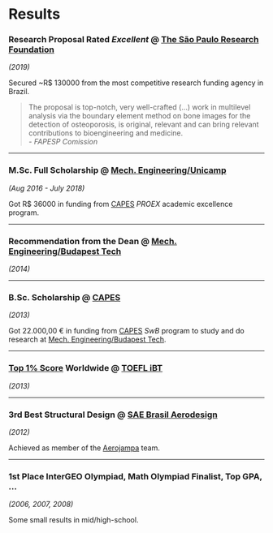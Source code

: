 # Results

### **Research Proposal Rated _Excellent_** @ [The São Paulo Research Foundation](https://fapesp.br/en)

_(2019)_

Secured ~R$ 130000 from the most competitive research funding agency in Brazil.

> The proposal is top-notch, very well-crafted (...) work in multilevel
analysis via the boundary element method on bone images for the detection of osteoporosis,
is original, relevant and can bring relevant contributions to bioengineering and medicine.
<br> - _*FAPESP Comission*_

---

### **M.Sc. Full Scholarship** @ [Mech. Engineering/Unicamp](https://dev.to/)

_(Aug 2016 - July 2018)_

Got R$ 36000 in funding from [CAPES](https://www-gov-br.translate.goog/capes/pt-br?_x_tr_sl=pt&_x_tr_tl=en&_x_tr_hl=en&_x_tr_pto=wapp)
_PROEX_ academic excellence program.

---

### **Recommendation from the Dean** @ [Mech. Engineering/Budapest Tech](https://gpk.bme.hu/en/)

_(2014)_

---

### **B.Sc. Scholarship** @ [CAPES](https://www-gov-br.translate.goog/capes/pt-br?_x_tr_sl=pt&_x_tr_tl=en&_x_tr_hl=en&_x_tr_pto=wapp)

_(2013)_

Got 22.000,00 € in funding from [CAPES](https://www-gov-br.translate.goog/capes/pt-br?_x_tr_sl=pt&_x_tr_tl=en&_x_tr_hl=en&_x_tr_pto=wapp)
_SwB_ program to study and do research at [Mech. Engineering/Budapest Tech](https://gpk.bme.hu/en/).

---

### **[Top 1% Score](https://www.mbacrystalball.com/toefl/toefl-scores/) Worldwide** @ [TOEFL iBT](https://www.ets.org/toefl/test-takers/ibt/about.html)

_(2013)_

---

### **3rd Best Structural Design** @ [SAE Brasil Aerodesign](https://www-gov-br.translate.goog/capes/pt-br?_x_tr_sl=pt&_x_tr_tl=en&_x_tr_hl=en&_x_tr_pto=wapp)

_(2012)_

Achieved as member of the [Aerojampa](https://www.instagram.com/aerojampaufpb/) team.

---

### **1st Place InterGEO Olympiad, Math Olympiad Finalist, Top GPA, ...**

_(2006, 2007, 2008)_

Some small results in mid/high-school.
